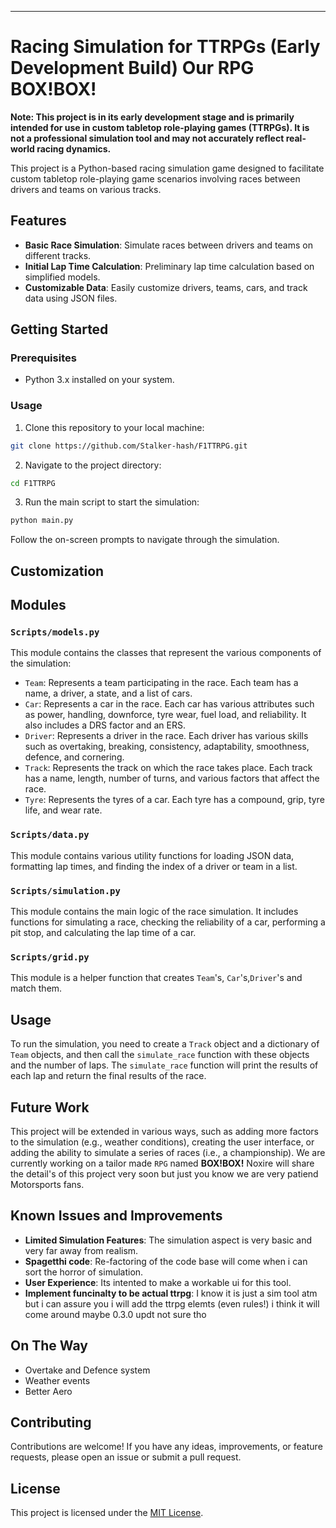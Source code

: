 
---

# Racing Simulation for TTRPGs (Early Development Build) Our RPG BOX!BOX!

**Note: This project is in its early development stage and is primarily intended for use in custom tabletop role-playing games (TTRPGs). It is not a professional simulation tool and may not accurately reflect real-world racing dynamics.**

This project is a Python-based racing simulation game designed to facilitate custom tabletop role-playing game scenarios involving races between drivers and teams on various tracks.

## Features

- **Basic Race Simulation**: Simulate races between drivers and teams on different tracks.
- **Initial Lap Time Calculation**: Preliminary lap time calculation based on simplified models.
- **Customizable Data**: Easily customize drivers, teams, cars, and track data using JSON files.

## Getting Started

### Prerequisites

- Python 3.x installed on your system.

### Usage

1. Clone this repository to your local machine:

```bash
git clone https://github.com/Stalker-hash/F1TTRPG.git
```

2. Navigate to the project directory:

```bash
cd F1TTRPG
```

3. Run the main script to start the simulation:

```bash
python main.py
```

Follow the on-screen prompts to navigate through the simulation.

## Customization

## Modules

### `Scripts/models.py`

This module contains the classes that represent the various components of the simulation:

- `Team`: Represents a team participating in the race. Each team has a name, a driver, a state, and a list of cars.
- `Car`: Represents a car in the race. Each car has various attributes such as power, handling, downforce, tyre wear, fuel load, and reliability. It also includes a DRS factor and an ERS.
- `Driver`: Represents a driver in the race. Each driver has various skills such as overtaking, breaking, consistency, adaptability, smoothness, defence, and cornering.
- `Track`: Represents the track on which the race takes place. Each track has a name, length, number of turns, and various factors that affect the race.
- `Tyre`: Represents the tyres of a car. Each tyre has a compound, grip, tyre life, and wear rate.

### `Scripts/data.py`

This module contains various utility functions for loading JSON data, formatting lap times, and finding the index of a driver or team in a list.

### `Scripts/simulation.py`

This module contains the main logic of the race simulation. It includes functions for simulating a race, checking the reliability of a car, performing a pit stop, and calculating the lap time of a car.

### `Scripts/grid.py`

This module is a helper function that creates `Team`'s, `Car`'s,`Driver`'s and match them.

## Usage

To run the simulation, you need to create a `Track` object and a dictionary of `Team` objects, and then call the `simulate_race` function with these objects and the number of laps. The `simulate_race` function will print the results of each lap and return the final results of the race.

## Future Work

This project will be extended in various ways, such as adding more factors to the simulation (e.g., weather conditions), creating the user interface, or adding the ability to simulate a series of races (i.e., a championship).
We are currently working on a tailor made `RPG` named **BOX!BOX!** Noxire will share the detail's of this project very soon but just you know we are very patiend Motorsports fans.  

## Known Issues and Improvements

- **Limited Simulation Features**: The simulation aspect is very basic and very far away from realism.
- **Spagetthi code**: Re-factoring of the code base will come when i can sort the horror of simulation.
- **User Experience**: Its intented to make a workable ui for this tool.
- **Implement funcinalty to be actual ttrpg**: I know it is just a sim tool atm but i can assure you i will add the ttrpg elemts (even rules!) i think it will come around maybe 0.3.0 updt not sure tho

## On The Way
- Overtake and Defence system 
- Weather events
- Better Aero

## Contributing

Contributions are welcome! If you have any ideas, improvements, or feature requests, please open an issue or submit a pull request.

## License

This project is licensed under the [MIT License](LICENSE).
